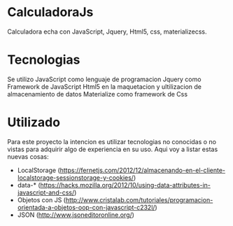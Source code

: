 # CalculadoraJs
Calculadora echa con JavaScript, Jquery, Html5, css, materializecss.
# Tecnologias
Se utilizo JavaScript como lenguaje de programacion
Jquery como Framework de JavaScript
Html5 en la maquetacion y ultilizacion de almacenamiento de datos
Materialize como framework de Css
# Utilizado
Para este proyecto la intencion es utilizar tecnologias no conocidas o no vistas para adquirir algo de experiencia en su uso.
Aqui voy a listar estas nuevas cosas:
- LocalStorage (https://fernetjs.com/2012/12/almacenando-en-el-cliente-localstorage-sessionstorage-y-cookies/)
- data-* (https://hacks.mozilla.org/2012/10/using-data-attributes-in-javascript-and-css/)
- Objetos con JS (http://www.cristalab.com/tutoriales/programacion-orientada-a-objetos-oop-con-javascript-c232l/)
- JSON (http://www.jsoneditoronline.org/)
